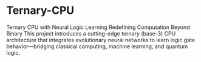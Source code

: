 # Ternary-CPU
 Ternary CPU with Neural Logic Learning  Redefining Computation Beyond Binary  This project introduces a cutting-edge ternary (base-3) CPU architecture that integrates evolutionary neural networks to learn logic gate behavior—bridging classical computing, machine learning, and quantum logic.
